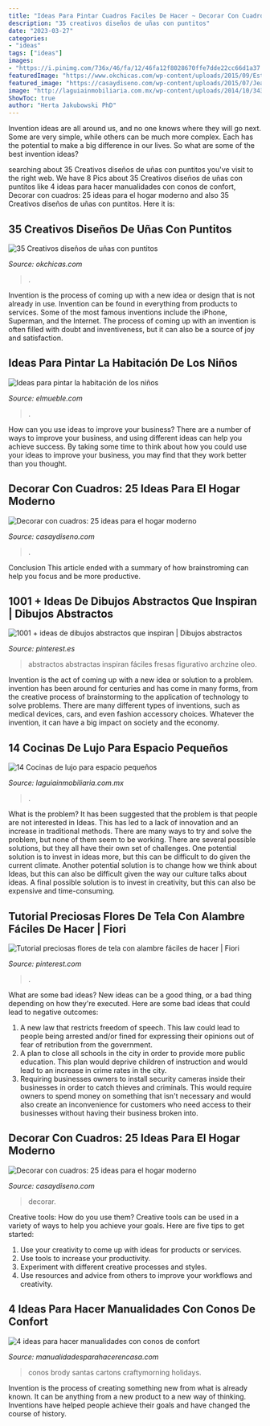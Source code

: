 ```yaml
---
title: "Ideas Para Pintar Cuadros Faciles De Hacer ~ Decorar Con Cuadros: 25 Ideas Para El Hogar Moderno"
description: "35 creativos diseños de uñas con puntitos"
date: "2023-03-27"
categories:
- "ideas"
tags: ["ideas"]
images:
- "https://i.pinimg.com/736x/46/fa/12/46fa12f8028670ffe7dde22cc66d1a37.jpg"
featuredImage: "https://www.okchicas.com/wp-content/uploads/2015/09/Estilo-de-uñas-con-puntos-13-554x700.jpg"
featured_image: "https://casaydiseno.com/wp-content/uploads/2015/07/Jeanine-Hays-Gallery-pared-azul-varios-cuadros-decorativos.jpeg"
image: "http://laguiainmobiliaria.com.mx/wp-content/uploads/2014/10/3438388795.jpeg"
ShowToc: true
author: "Herta Jakubowski PhD"
---
```



Invention ideas are all around us, and no one knows where they will go next. Some are very simple, while others can be much more complex. Each has the potential to make a big difference in our lives. So what are some of the best invention ideas?

	

		
searching about 35 Creativos diseños de uñas con puntitos you've visit to the right web. We have 8 Pics about 35 Creativos diseños de uñas con puntitos like 4 ideas para hacer manualidades con conos de confort, Decorar con cuadros: 25 ideas para el hogar moderno and also 35 Creativos diseños de uñas con puntitos. Here it is:
		
    
## 35 Creativos Diseños De Uñas Con Puntitos

<img loading=lazy src="https://www.okchicas.com/wp-content/uploads/2015/09/Estilo-de-uñas-con-puntos-13-554x700.jpg" onerror="this.onerror=null;this.src='https://tse4.mm.bing.net/th?id=OIP.nlkWRN_9TAs7_ZjljjMfNgHaJW&amp;pid=15.1';" alt="35 Creativos diseños de uñas con puntitos">

_Source: okchicas.com_

>. 

	

Invention is the process of coming up with a new idea or design that is not already in use. Invention can be found in everything from products to services. Some of the most famous inventions include the iPhone, Superman, and the Internet. The process of coming up with an invention is often filled with doubt and inventiveness, but it can also be a source of joy and satisfaction.

    
## Ideas Para Pintar La Habitación De Los Niños

<img loading=lazy src="https://www.elmueble.com/medio/2015/03/24/dormitorio_juvenil_con_literas_y_pared_forrada_de_madera_en_color_verde_oliva_860x1280.jpg" onerror="this.onerror=null;this.src='https://tse4.mm.bing.net/th?id=OIP.yVVMryn5sfeIdUwZ6x0dWQHaLB&amp;pid=15.1';" alt="Ideas para pintar la habitación de los niños">

_Source: elmueble.com_

>. 

	

How can you use ideas to improve your business?
There are a number of ways to improve your business, and using different ideas can help you achieve success. By taking some time to think about how you could use your ideas to improve your business, you may find that they work better than you thought.

    
## Decorar Con Cuadros: 25 Ideas Para El Hogar Moderno

<img loading=lazy src="https://casaydiseno.com/wp-content/uploads/2015/07/Jeanine-Hays-Gallery-pared-azul-varios-cuadros-decorativos.jpeg" onerror="this.onerror=null;this.src='https://tse4.mm.bing.net/th?id=OIP.sLApTEyucgcaHIpOWf5JDQHaFj&amp;pid=15.1';" alt="Decorar con cuadros: 25 ideas para el hogar moderno">

_Source: casaydiseno.com_

>. 

	

Conclusion
This article ended with a summary of how brainstroming can help you focus and be more productive.

    
## 1001 + Ideas De Dibujos Abstractos Que Inspiran | Dibujos Abstractos

<img loading=lazy src="https://i.pinimg.com/736x/53/94/73/5394738f18add8e75af511b790b904d7.jpg" onerror="this.onerror=null;this.src='https://tse4.mm.bing.net/th?id=OIP.NC6gRIJwqvJedyyG3DuG2gHaJa&amp;pid=15.1';" alt="1001 + ideas de dibujos abstractos que inspiran | Dibujos abstractos">

_Source: pinterest.es_

>abstractos abstractas inspiran fáciles fresas figurativo archzine oleo. 

	

Invention is the act of coming up with a new idea or solution to a problem. invention has been around for centuries and has come in many forms, from the creative process of brainstorming to the application of technology to solve problems. There are many different types of inventions, such as medical devices, cars, and even fashion accessory choices. Whatever the invention, it can have a big impact on society and the economy.

    
## 14 Cocinas De Lujo Para Espacio Pequeños

<img loading=lazy src="http://laguiainmobiliaria.com.mx/wp-content/uploads/2014/10/3438388795.jpeg" onerror="this.onerror=null;this.src='https://tse4.mm.bing.net/th?id=OIP.HG0m3KyzsUTSXaL8oM8NaQHaJQ&amp;pid=15.1';" alt="14 Cocinas de lujo para espacio pequeños">

_Source: laguiainmobiliaria.com.mx_

>. 

	

What is the problem?
It has been suggested that the problem is that people are not interested in Ideas. This has led to a lack of innovation and an increase in traditional methods. There are many ways to try and solve the problem, but none of them seem to be working. There are several possible solutions, but they all have their own set of challenges. One potential solution is to invest in ideas more, but this can be difficult to do given the current climate. Another potential solution is to change how we think about Ideas, but this can also be difficult given the way our culture talks about ideas. A final possible solution is to invest in creativity, but this can also be expensive and time-consuming.

    
## Tutorial Preciosas Flores De Tela Con Alambre Fáciles De Hacer | Fiori

<img loading=lazy src="https://i.pinimg.com/736x/46/fa/12/46fa12f8028670ffe7dde22cc66d1a37.jpg" onerror="this.onerror=null;this.src='https://tse2.mm.bing.net/th?id=OIP.y625f8xgpZYD7F5dp-6qCQHaD4&amp;pid=15.1';" alt="Tutorial preciosas flores de tela con alambre fáciles de hacer | Fiori">

_Source: pinterest.com_

>. 

	

What are some bad ideas?
New ideas can be a good thing, or a bad thing depending on how they're executed. Here are some bad ideas that could lead to negative outcomes: 
1. A new law that restricts freedom of speech. This law could lead to people being arrested and/or fined for expressing their opinions out of fear of retribution from the government. 
2. A plan to close all schools in the city in order to provide more public education. This plan would deprive children of instruction and would lead to an increase in crime rates in the city. 
3. Requiring businesses owners to install security cameras inside their businesses in order to catch thieves and criminals. This would require owners to spend money on something that isn't necessary and would also create an inconvenience for customers who need access to their businesses without having their business broken into. 

    
## Decorar Con Cuadros: 25 Ideas Para El Hogar Moderno

<img loading=lazy src="https://casaydiseno.com/wp-content/uploads/2015/07/decorar-con-cuadros-salon-distintos-tamanos.jpeg" onerror="this.onerror=null;this.src='https://tse4.mm.bing.net/th?id=OIP.xb2xlRLUaRfkDslPnLcdXAHaJ3&amp;pid=15.1';" alt="Decorar con cuadros: 25 ideas para el hogar moderno">

_Source: casaydiseno.com_

>decorar. 

	

Creative tools: How do you use them?
Creative tools can be used in a variety of ways to help you achieve your goals. Here are five tips to get started: 
1. Use your creativity to come up with ideas for products or services.
2. Use tools to increase your productivity.
3. Experiment with different creative processes and styles.
4. Use resources and advice from others to improve your workflows and creativity.

    
## 4 Ideas Para Hacer Manualidades Con Conos De Confort

<img loading=lazy src="https://manualidadesparahacerencasa.com/wp-content/uploads/2021/01/manualidades-con-conos-de-confort-para-ninos.jpg" onerror="this.onerror=null;this.src='https://tse3.mm.bing.net/th?id=OIP.nZuFTw_6n2X6eQKwZ4IyVAAAAA&amp;pid=15.1';" alt="4 ideas para hacer manualidades con conos de confort">

_Source: manualidadesparahacerencasa.com_

>conos brody santas cartons craftymorning holidays. 

	

Invention is the process of creating something new from what is already known. It can be anything from a new product to a new way of thinking. Inventions have helped people achieve their goals and have changed the course of history.

